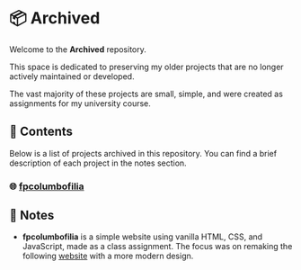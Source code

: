 # 📦 Archived

Welcome to the **Archived** repository.

This space is dedicated to preserving my older projects that are no longer actively maintained or developed.

The vast majority of these projects are small, simple, and were created as assignments for my university course.

## 📂 Contents

Below is a list of projects archived in this repository.
You can find a brief description of each project in the notes section.

### 🌐 [fpcolumbofilia](https://github.com/dinismyroshnyk/Archived/tree/main/fpcolumbofilia)

## 📝 Notes

- **fpcolumbofilia** is a simple website using vanilla HTML, CSS, and JavaScript, made as a class assignment. The focus was on remaking the following [website](http://www.fpcolumbofilia.pt/) with a more modern design.
